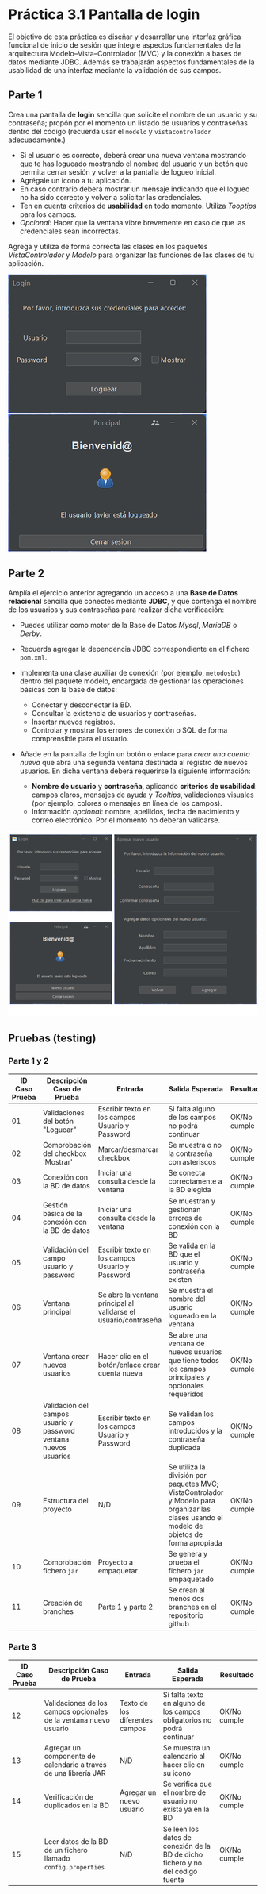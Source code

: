 # Práctica 3.1 Pantalla de login

El objetivo de esta práctica es diseñar y desarrollar una interfaz gráfica funcional de inicio de sesión que integre aspectos fundamentales de la arquitectura Modelo–Vista–Controlador (MVC) y la conexión a bases de datos mediante JDBC. Además se trabajarán aspectos fundamentales de la usabilidad de una interfaz mediante la validación de sus campos.

## Parte 1

Crea una pantalla de **login** sencilla que solicite el nombre de un usuario y su contraseña; propón por el momento un listado de usuarios y contraseñas dentro del código (recuerda usar el `modelo` y `vistacontrolador` adecuadamente.)
- Si el usuario es correcto, deberá crear una nueva ventana mostrando que te has logueado mostrando el nombre del usuario y un botón que permita cerrar sesión y volver a la pantalla de logueo inicial.
- Agrégale un icono a tu aplicación.
- En caso contrario deberá mostrar un mensaje indicando que el logueo no ha sido correcto y volver a solicitar las credenciales. 
- Ten en cuenta criterios de **usabilidad** en todo momento. Utiliza *Tooptips* para los campos.
- *Opcional*: Hacer que la ventana vibre brevemente en caso de que las credenciales sean incorrectas.

Agrega y utiliza de forma correcta las clases en los paquetes *VistaControlador* y *Modelo* para organizar las funciones de las clases de tu aplicación.

![](media/05a6f0e7b87c4893f589def93ec7388d.png) ![](media/97e6f7691fc01c201777beb206893ea7.png)

## Parte 2

Amplía el ejercicio anterior agregando un acceso a una **Base de Datos relacional** sencilla que conectes mediante **JDBC**, y que contenga el nombre de los usuarios y sus contraseñas para realizar dicha verificación:
- Puedes utilizar como motor de la Base de Datos *Mysql*, *MariaDB* o *Derby*.
- Recuerda agregar la dependencia JDBC correspondiente en el fichero `pom.xml`.
- Implementa una clase auxiliar de conexión (por ejemplo, `metodosbd`) dentro del paquete modelo, encargada de gestionar las operaciones básicas con la base de datos:
	- Conectar y desconectar la BD.
	- Consultar la existencia de usuarios y contraseñas.
	- Insertar nuevos registros.
	- Controlar y mostrar los errores de conexión o SQL de forma comprensible para el usuario.


- Añade en la pantalla de login un botón o enlace para *crear una cuenta nueva* que abra una segunda ventana destinada al registro de nuevos usuarios. En dicha ventana deberá requerirse la siguiente información:
	-  **Nombre de usuario** y **contraseña**, aplicando **criterios de usabilidad**: campos claros, mensajes de ayuda y *Tooltips*, validaciones visuales (por ejemplo, colores o mensajes en línea de los campos).
	-  Información *opcional*: nombre, apellidos, fecha de nacimiento y correo electrónico. Por el momento no deberán validarse.

![](media/702a2963751b73f63199fb0a32c401ee.png)


## Pruebas (testing)

### Parte 1 y 2

| ID Caso Prueba | Descripción Caso de Prueba                     | Entrada                                 | Salida Esperada                                                           | Resultado   |
|----------------|-----------------------------------------------|-----------------------------------------|---------------------------------------------------------------------------|-------------|
| 01             | Validaciones del botón "Loguear"               | Escribir texto en los campos Usuario y Password     | Si falta alguno de los campos no podrá continuar                  | OK/No cumple|
| 02             | Comprobación del checkbox 'Mostrar'           | Marcar/desmarcar checkbox     | Se muestra o no la contraseña con asteriscos                      | OK/No cumple|
| 03             | Conexión con la BD de datos                          | Iniciar una consulta desde la ventana   | Se conecta correctamente a la BD elegida | OK/No cumple|
| 04             | Gestión básica de la conexión con la BD de datos                          | Iniciar una consulta desde la ventana   | Se muestran y gestionan errores de conexión con la BD | OK/No cumple|
| 05             | Validación del campo usuario y password    | Escribir texto en los campos Usuario y Password     | Se valida en la BD que el usuario y contraseña existen | OK/No cumple|
| 06             | Ventana principal                     | Se abre la ventana principal al validarse el usuario/contraseña | Se muestra el nombre del usuario logueado en la ventana | OK/No cumple|
| 07             | Ventana crear nuevos usuarios                        | Hacer clic en el botón/enlace crear cuenta nueva   | Se abre una ventana de nuevos usuarios que tiene todos los campos principales y opcionales requeridos | OK/No cumple|
| 08             | Validación del campos usuario y password ventana nuevos usuarios   | Escribir texto en los campos Usuario y Password     | Se validan los campos introducidos y la contraseña duplicada | OK/No cumple|
| 09             | Estructura del proyecto                        | N/D   | Se utiliza la división por paquetes MVC; VistaControlador y Modelo para organizar las clases usando el modelo de objetos de forma apropiada | OK/No cumple|
| 10             | Comprobación fichero `jar`                        | Proyecto a empaquetar   | Se genera y prueba el fichero `jar` empaquetado | OK/No cumple|
| 11             | Creación de branches                        | Parte 1 y parte 2   | Se crean al menos dos branches en el repositorio github | OK/No cumple|

### Parte 3

| ID Caso Prueba | Descripción Caso de Prueba                     | Entrada                                 | Salida Esperada                                                           | Resultado   |
|----------------|-----------------------------------------------|-----------------------------------------|---------------------------------------------------------------------------|-------------|
| 12             | Validaciones de los campos opcionales de la ventana nuevo usuario               | Texto de los diferentes campos     | Si falta texto en alguno de los campos obligatorios no podrá continuar                  | OK/No cumple|
| 13             | Agregar un componente de calendario a través de una librería JAR         | N/D     | Se muestra un calendario al hacer clic en su icono                      | OK/No cumple|
| 14             | Verificación de duplicados en la BD                          | Agregar un nuevo usuario   | Se verifica que el nombre de usuario no exista ya en la BD | OK/No cumple|
| 15             | Leer datos de la BD de un fichero llamado `config.properties`                          | N/D   | Se leen los datos de conexión de la BD de dicho fichero y no del código fuente | OK/No cumple|





